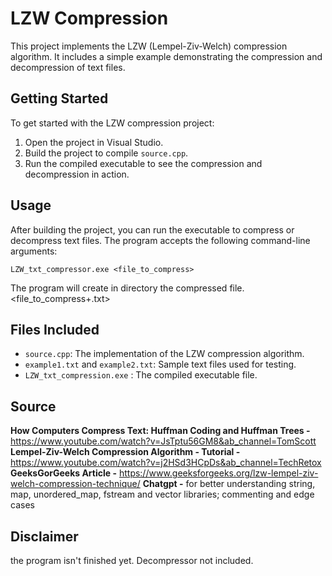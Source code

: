 # LZW Compression
This project implements the LZW (Lempel-Ziv-Welch) compression algorithm. It includes a simple example demonstrating the compression and decompression of text files.

## Getting Started
To get started with the LZW compression project:
1. Open the project in Visual Studio.
2. Build the project to compile `source.cpp`.
3. Run the compiled executable to see the compression and decompression in action.

## Usage
After building the project, you can run the executable to compress or decompress text files. The program accepts the following command-line arguments:
```shell
LZW_txt_compressor.exe <file_to_compress>
```
The program will create in directory the compressed file. <file_to_compress+.txt>

## Files Included
- `source.cpp`: The implementation of the LZW compression algorithm.
- `example1.txt` and `example2.txt`: Sample text files used for testing.
- `LZW_txt_compression.exe` : The compiled executable file.

## Source
**How Computers Compress Text: Huffman Coding and Huffman Trees -**
https://www.youtube.com/watch?v=JsTptu56GM8&ab_channel=TomScott
**Lempel-Ziv-Welch Compression Algorithm - Tutorial -**
https://www.youtube.com/watch?v=j2HSd3HCpDs&ab_channel=TechRetox
**GeeksGorGeeks Article -**
 https://www.geeksforgeeks.org/lzw-lempel-ziv-welch-compression-technique/
**Chatgpt -**
for better understanding string, map, unordered_map, fstream and vector libraries; commenting and edge cases

## Disclaimer
the program isn't finished yet. Decompressor not included.
